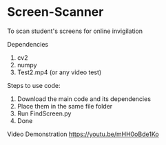 # Screen-Scanner
To scan student's screens for online invigilation


Dependencies
1) cv2
2) numpy
3) Test2.mp4 (or any video test)

Steps to use code:
1) Download the main code and its dependencies
2) Place them in the same file folder
3) Run FindScreen.py
4) Done

Video Demonstration
https://youtu.be/mHH0oBde1Ko
